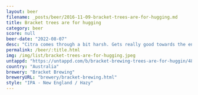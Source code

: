 ```yaml
---
layout: beer
filename: _posts/beer/2016-11-09-bracket-trees-are-for-hugging.md
title: Bracket trees are for hugging
category: beer
score: null
beer-date: "2022-08-07"
desc: "Citra comes through a bit harsh. Gets really good towards the end 7/1"
permalink: /beer/:title.html
img: /img/list/bracket-trees-are-for-hugging.jpeg
untappd: "https://untappd.com/b/bracket-brewing-trees-are-for-huggin/4867084"
country: "Australia"
brewery: "Bracket Brewing"
breweryURL: "brewery/bracket-brewing.html"
style: "IPA - New England / Hazy"
---
```


